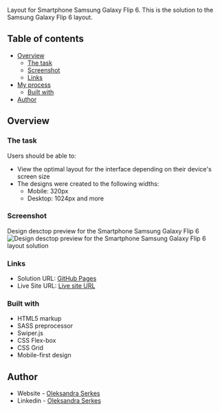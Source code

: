 Layout for Smartphone Samsung Galaxy Flip 6.
This is the solution to the Samsung Galaxy Flip 6 layout.

## Table of contents

- [Overview](#overview)
  - [The task](#the-task)
  - [Screenshot](#screenshot)
  - [Links](#links)
- [My process](#my-process)
  - [Built with](#built-with)
- [Author](#author)

## Overview

### The task

Users should be able to:

- View the optimal layout for the interface depending on their device's screen size
- The designs were created to the following widths:
  - Mobile: 320px
  - Desktop: 1024px and more

### Screenshot

Design desctop preview for the Smartphone Samsung Galaxy Flip 6
![Design desctop preview for the Smartphone Samsung Galaxy Flip 6 layout solution](./img/desctop-layout.png)

### Links

- Solution URL: [GitHub Pages](https://github.com/OlSerkes/galaxy-flip6)
- Live Site URL: [Live site URL](https://olserkes.github.io/galaxy-flip6/)

### Built with

- HTML5 markup
- SASS preprocessor
- Swiper.js
- CSS Flex-box
- CSS Grid
- Mobile-first design

## Author

- Website - [Oleksandra Serkes](https://github.com/OlSerkes)
- Linkedin - [Oleksandra Serkes](https://www.linkedin.com/in/oleksandra-serkes-65580620a/)

